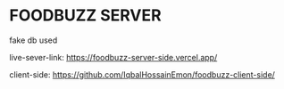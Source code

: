 # FOODBUZZ SERVER

fake db used

live-sever-link: https://foodbuzz-server-side.vercel.app/

client-side: https://github.com/IqbalHossainEmon/foodbuzz-client-side/
